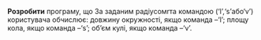  **Розробити** програму, що За заданим радіусомrта командою (‘l’,‘s’або‘v’) користувача обчислює: довжину окружності, якщо команда –‘l’; площу кола, якщо команда –‘s’; об’єм кулі, якщо команда –‘v’.



